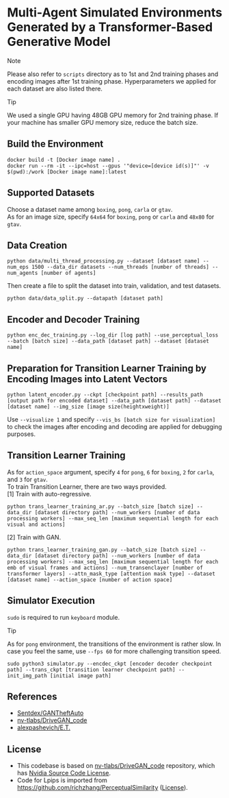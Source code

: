 # Multi-Agent Simulated Environments Generated by a Transformer-Based Generative Model

> [!NOTE]
> Please also refer to `scripts` directory as to 1st and 2nd training phases and encoding images after 1st training phase. Hyperparameters we applied for each dataset are also listed there.

> [!TIP]
> We used a single GPU having 48GB GPU memory for 2nd training phase. If your machine has smaller GPU memory size, reduce the batch size.

## Build the Environment
```
docker build -t [Docker image name] .
docker run --rm -it --ipc=host --gpus '"device=[device id(s)]"' -v $(pwd):/work [Docker image name]:latest
```

## Supported Datasets
Choose a dataset name among `boxing`, `pong`, `carla` or `gtav`.<br>
As for an image size, specify `64x64` for `boxing`, `pong` or `carla` and `48x80` for `gtav`.

## Data Creation
```
python data/multi_thread_processing.py --dataset [dataset name] --num_eps 1500 --data_dir datasets --num_threads [number of threads] --num_agents [number of agents]
```
Then create a file to split the dataset into train, validation, and test datasets.<br>
```
python data/data_split.py --datapath [dataset path]
```

## Encoder and Decoder Training
```
python enc_dec_training.py --log_dir [log path] --use_perceptual_loss --batch [batch size] --data_path [dataset path] --dataset [dataset name]
```

## Preparation for Transition Learner Training by Encoding Images into Latent Vectors
```
python latent_encoder.py --ckpt [checkpoint path] --results_path [output path for encoded dataset] --data_path [dataset path] --dataset [dataset name] --img_size [image size(heightxweight)]
```
Use `--visualize 1` and specify `--vis_bs [batch size for visualization]` to check the images after encoding and decoding are applied for debugging purposes. 

## Transition Learner Training
As for `action_space` argument, specify `4` for `pong`, `6` for `boxing`, `2` for `carla`, and `3` for `gtav`.<br> 
To train Transition Learner, there are two ways provided.<br>
[1] Train with auto-regressive.
```
python trans_learner_training_ar.py --batch_size [batch size] --data_dir [dataset directory path] --num_workers [number of data processing workers] --max_seq_len [maximum sequential length for each visual and actions]
```
[2] Train with GAN.
```
python trans_learner_training_gan.py --batch_size [batch size] --data_dir [dataset directory path] --num_workers [number of data processing workers] --max_seq_len [maximum sequential length for each emb of visual frames and actions] --num_transenclayer [number of transformer layers] --attn_mask_type [attention mask type] --dataset [dataset name] --action_space [number of action space]
```

## Simulator Execution
`sudo` is required to run `keyboard` module. 
> [!TIP]
> As for `pong` environment, the transitions of the environment is rather slow. In case you feel the same, use `--fps 60` for more challenging transition speed. 

```
sudo python3 simulator.py --encdec_ckpt [encoder decoder checkpoint path] --trans_ckpt [transition learner checkpoint path] --init_img_path [initial image path]
```

## References
- [Sentdex/GANTheftAuto](https://github.com/Sentdex/GANTheftAuto)
- [nv-tlabs/DriveGAN_code](https://github.com/nv-tlabs/DriveGAN_code)
- [alexpashevich/E.T.](https://github.com/alexpashevich/E.T.)

## License
- This codebase is based on [nv-tlabs/DriveGAN_code](https://github.com/nv-tlabs/DriveGAN_code) repository, which has [Nvidia Source Code License](https://github.com/Masao-Taketani/multi-agent-env-generator/blob/main/LICENSE-NVIDIA).
- Code for Lpips is imported from https://github.com/richzhang/PerceptualSimilarity ([License](https://github.com/Masao-Taketani/multi-agent-env-generator/blob/main/LICENSE-LPIPS)).